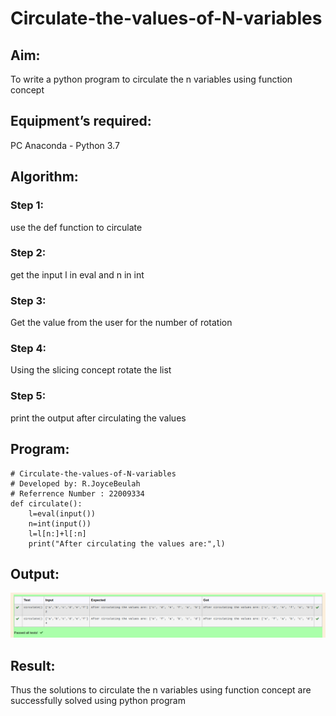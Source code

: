 # Circulate-the-values-of-N-variables
## Aim:
To write a python program to circulate the n variables using function concept
## Equipment’s required:
PC
Anaconda - Python 3.7
## Algorithm: 
### Step 1: 
use the def function to circulate
### Step 2: 
get the input l in eval and n in int
### Step 3: 
Get the value from the user for the number of rotation
### Step 4: 
Using the slicing concept rotate the list
### Step 5: 
print the output after circulating the values
## Program:
```
# Circulate-the-values-of-N-variables
# Developed by: R.JoyceBeulah
# Referrence Number : 22009334
def circulate():
    l=eval(input())
    n=int(input())
    l=l[n:]+l[:n]
    print("After circulating the values are:",l)
```

## Output:
!["output"](/circulate%20output.png)

## Result:
Thus the solutions to circulate the n variables using function concept are successfully solved using python program
